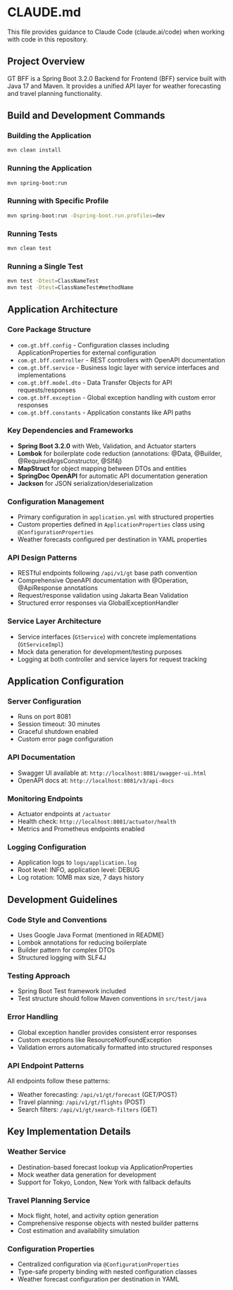# CLAUDE.md

This file provides guidance to Claude Code (claude.ai/code) when working with code in this repository.

## Project Overview

GT BFF is a Spring Boot 3.2.0 Backend for Frontend (BFF) service built with Java 17 and Maven. It provides a unified API layer for weather forecasting and travel planning functionality.

## Build and Development Commands

### Building the Application
```bash
mvn clean install
```

### Running the Application
```bash
mvn spring-boot:run
```

### Running with Specific Profile
```bash
mvn spring-boot:run -Dspring-boot.run.profiles=dev
```

### Running Tests
```bash
mvn clean test
```

### Running a Single Test
```bash
mvn test -Dtest=ClassNameTest
mvn test -Dtest=ClassNameTest#methodName
```

## Application Architecture

### Core Package Structure
- `com.gt.bff.config` - Configuration classes including ApplicationProperties for external configuration
- `com.gt.bff.controller` - REST controllers with OpenAPI documentation
- `com.gt.bff.service` - Business logic layer with service interfaces and implementations
- `com.gt.bff.model.dto` - Data Transfer Objects for API requests/responses
- `com.gt.bff.exception` - Global exception handling with custom error responses
- `com.gt.bff.constants` - Application constants like API paths

### Key Dependencies and Frameworks
- **Spring Boot 3.2.0** with Web, Validation, and Actuator starters
- **Lombok** for boilerplate code reduction (annotations: @Data, @Builder, @RequiredArgsConstructor, @Slf4j)
- **MapStruct** for object mapping between DTOs and entities
- **SpringDoc OpenAPI** for automatic API documentation generation
- **Jackson** for JSON serialization/deserialization

### Configuration Management
- Primary configuration in `application.yml` with structured properties
- Custom properties defined in `ApplicationProperties` class using `@ConfigurationProperties`
- Weather forecasts configured per destination in YAML properties

### API Design Patterns
- RESTful endpoints following `/api/v1/gt` base path convention
- Comprehensive OpenAPI documentation with @Operation, @ApiResponse annotations
- Request/response validation using Jakarta Bean Validation
- Structured error responses via GlobalExceptionHandler

### Service Layer Architecture
- Service interfaces (`GtService`) with concrete implementations (`GtServiceImpl`)
- Mock data generation for development/testing purposes
- Logging at both controller and service layers for request tracking

## Application Configuration

### Server Configuration
- Runs on port 8081
- Session timeout: 30 minutes
- Graceful shutdown enabled
- Custom error page configuration

### API Documentation
- Swagger UI available at: `http://localhost:8081/swagger-ui.html`
- OpenAPI docs at: `http://localhost:8081/v3/api-docs`

### Monitoring Endpoints
- Actuator endpoints at `/actuator`
- Health check: `http://localhost:8081/actuator/health`
- Metrics and Prometheus endpoints enabled

### Logging Configuration
- Application logs to `logs/application.log`
- Root level: INFO, application level: DEBUG
- Log rotation: 10MB max size, 7 days history

## Development Guidelines

### Code Style and Conventions
- Uses Google Java Format (mentioned in README)
- Lombok annotations for reducing boilerplate
- Builder pattern for complex DTOs
- Structured logging with SLF4J

### Testing Approach
- Spring Boot Test framework included
- Test structure should follow Maven conventions in `src/test/java`

### Error Handling
- Global exception handler provides consistent error responses
- Custom exceptions like ResourceNotFoundException
- Validation errors automatically formatted into structured responses

### API Endpoint Patterns
All endpoints follow these patterns:
- Weather forecasting: `/api/v1/gt/forecast` (GET/POST)
- Travel planning: `/api/v1/gt/flights` (POST)
- Search filters: `/api/v1/gt/search-filters` (GET)

## Key Implementation Details

### Weather Service
- Destination-based forecast lookup via ApplicationProperties
- Mock weather data generation for development
- Support for Tokyo, London, New York with fallback defaults

### Travel Planning Service
- Mock flight, hotel, and activity option generation
- Comprehensive response objects with nested builder patterns
- Cost estimation and availability simulation

### Configuration Properties
- Centralized configuration via `@ConfigurationProperties`
- Type-safe property binding with nested configuration classes
- Weather forecast configuration per destination in YAML